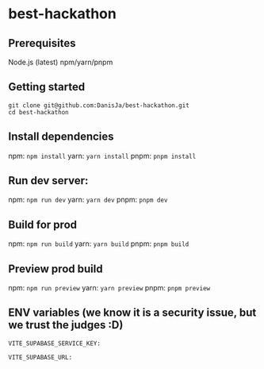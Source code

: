 # best-hackathon

## Prerequisites

Node.js (latest)
npm/yarn/pnpm

## Getting started
```
git clone git@github.com:DanisJa/best-hackathon.git
cd best-hackathon
```

## Install dependencies
npm:
```npm install```
yarn:
```yarn install```
pnpm:
```pnpm install```

## Run dev server:
npm:
```npm run dev```
yarn:
```yarn dev```
pnpm:
```pnpm dev```

## Build for prod
npm:
```npm run build```
yarn:
```yarn build```
pnpm:
```pnpm build```

## Preview prod build
npm:
```npm run preview```
yarn:
```yarn preview```
pnpm:
```pnpm preview```

## ENV variables (we know it is a security issue, but we trust the judges :D)
```VITE_SUPABASE_SERVICE_KEY: ```

```VITE_SUPABASE_URL: ```
